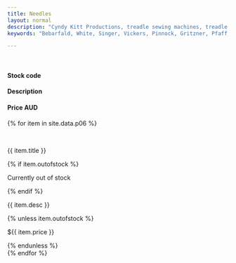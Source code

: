 ```yaml
---
title: Needles
layout: normal
description: "Cyndy Kitt Productions, treadle sewing machines, treadle sewing machine parts, sewing machine parts, vintage treadle sewing machines, reproduction sewing machine manuals, sewing machine manual, sewing, clothing, accessories, costume, bags, eco friendly, green machine, craft, treadle, design, eco sewing, sustainable craft"
keywords: "Bebarfald, White, Singer, Vickers, Pinnock, Gritzner, Pfaff, treadle sewing machine, vintage sewing machine, sewing machine manual, sewing"

---
```


<div class="container mb-4">
<div class="row bg-light">
<div class="m-2 col-3">
&nbsp;
</div><!-- end col -->
<div class="m-2 col-2">
  <h4>Stock code</h4>
</div><!-- end col -->
<div class="m-2 col-5">
  <h4>Description</h4>
</div><!-- end col -->
<div class="m-2 col-1 text-right">
  <h4>Price AUD</h4>
</div><!-- end col -->
</div><!-- end row -->


{% for item in site.data.p06 %}
<div class="row">
<div class="m-2 col-3">
&nbsp;
</div><!-- end col -->
<div class="m-2 col-2">
    <p>{{ item.title }}</p>
</div><!-- end col -->
<div class="m-2 col-5">
    {% if item.outofstock %}
    <p class="h4 text-danger">Currently out of stock</p>
    {% endif %}
    <p> {{ item.desc }}</p>
</div><!-- end col -->
<div class="m-2 col-1">
    {% unless item.outofstock %}
    <p>${{ item.price }}</p>
    {% endunless %}
</div><!-- end col -->
</div><!-- end row -->
{% endfor %}


</div><!-- end container -->
